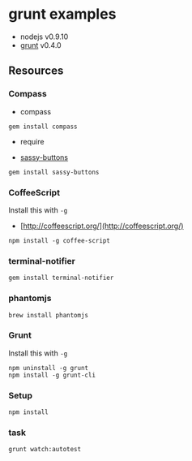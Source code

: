 # grunt examples

- nodejs v0.9.10
- [grunt](http://gruntjs.com/) v0.4.0

## Resources

### Compass

* compass

`gem install compass`

* require

- [sassy-buttons](http://jaredhardy.com/sassy-buttons/)

`gem install sassy-buttons`

### CoffeeScript

Install this with `-g`

* [http://coffeescript.org/](http://coffeescript.org/)

`npm install -g coffee-script`

### terminal-notifier

`gem install terminal-notifier`


### phantomjs

`brew install phantomjs`


### Grunt

Install this with `-g`

```
npm uninstall -g grunt
npm install -g grunt-cli
```


### Setup

```
npm install
```


### task

`grunt watch:autotest`
